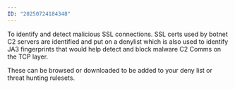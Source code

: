 ```yaml
---
ID: "20250724184348"
---
```

To identify and detect malicious SSL connections. SSL certs used by botnet C2 servers are identified and put on a denylist which is also used to identify JA3 fingerprints that would help detect and block malware C2 Comms on the TCP layer.

These can be browsed or downloaded to be added to your deny list or threat hunting rulesets.